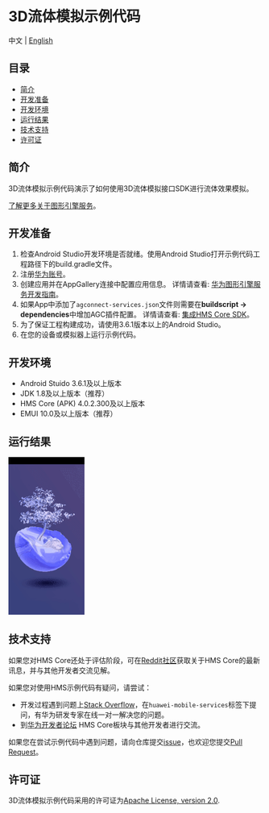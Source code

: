# 3D流体模拟示例代码
中文 | [English](README.md)
## 目录

* [简介](#简介)
* [开发准备](#开发准备)
* [开发环境](#开发环境)
* [运行结果](#运行结果)
* [技术支持](#技术支持)
* [许可证](#许可证)

## 简介

3D流体模拟示例代码演示了如何使用3D流体模拟接口SDK进行流体效果模拟。

[了解更多关于图形引擎服务](https://developer.huawei.com/consumer/cn/hms/huawei-scenekit)。

## 开发准备

   1. 检查Android Studio开发环境是否就绪。使用Android Studio打开示例代码工程路径下的build.gradle文件。
   2. 注册[华为账号](https://developer.huawei.com/consumer)。
   3. 创建应用并在AppGallery连接中配置应用信息。
   详情请查看: [华为图形引擎服务开发指南](https://developer.huawei.com/consumer/cn/doc/development/graphics-Guides/dev-process-0000001064186384)。
   4. 如果App中添加了`agconnect-services.json`文件则需要在**buildscript -> dependencies**中增加AGC插件配置。
    详情请查看: [集成HMS Core SDK](https://developer.huawei.com/consumer/cn/doc/development/graphics-Guides/integrating-sdk-0000001063754635)。
   5. 为了保证工程构建成功，请使用3.6.1版本以上的Android Studio。
   6. 在您的设备或模拟器上运行示例代码。

## 开发环境

* Android Stuido 3.6.1及以上版本
* JDK 1.8及以上版本（推荐）
* HMS Core (APK) 4.0.2.300及以上版本
* EMUI 10.0及以上版本（推荐）

## 运行结果

<img src="FluidDemo3D/3D-Fluid.gif" width = 30% height = 30%>

## 技术支持

如果您对HMS Core还处于评估阶段，可在[Reddit社区](https://www.reddit.com/r/HuaweiDevelopers/)获取关于HMS Core的最新讯息，并与其他开发者交流见解。

如果您对使用HMS示例代码有疑问，请尝试：

- 开发过程遇到问题上[Stack Overflow](https://stackoverflow.com/questions/tagged/huawei-mobile-services?tab=Votes)，在`huawei-mobile-services`标签下提问，有华为研发专家在线一对一解决您的问题。
- 到[华为开发者论坛](https://developer.huawei.com/consumer/cn/forum/blockdisplay?fid=18) HMS Core板块与其他开发者进行交流。

如果您在尝试示例代码中遇到问题，请向仓库提交[issue](https://github.com/HMS-Core/hms-scene-3d-fluid-demo/issues)，也欢迎您提交[Pull Request](https://github.com/HMS-Core/hms-scene-3d-fluid-demo/pulls)。

## 许可证

3D流体模拟示例代码采用的许可证为[Apache License, version 2.0](http://www.apache.org/licenses/LICENSE-2.0).
